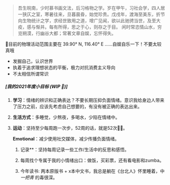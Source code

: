 > 吾生皖南，少时慕书画文法，后习格物之学。岁在甲午，习社会学，四人居一狭仄之室，寒暑往来，旦暮晨昏，始觉珍贵。戊戌年，渡海至美东，折节向生物统计之学，求经世致用之道，增广见闻，欲以此驰骋当世，及至大疫，感与惭并。每有所得，思之于心，则存之于目。 闲时常恣情山水，穷览朔漠，行幽谷大都；常著文章自娱，忘怀得失。

📍目前的物理活动范围主要在 39.90° N, 116.40° E ……自娱自乐一下！不要太较真哦

* 发掘自己，认识世界
* 执着于追求理想状态的平衡，极力对抗消费主义导向
* 不太相信所谓常识

##### [我的2021年度小目标 (WIP 🚧)]

1. **学习**：情绪的辨识和正确表达？不要长期压抑负面情绪。意识我给身边人带来了压力之前，应该先考虑自己想要的，有没有被正确的表达出来。

2. **生活方式**：多睡觉，少熬夜，多喝水，少陷在情绪中。

3. **运动**：坚持至少每周跑一次步，52周的话，就是52次🏃‍♀️。

   

   **Emotional**：减少使用社交媒体，减少传播负面情绪。

   1. 记录**：坚持每周记录一些工作/生活中的反思和感悟。

   2. 每周找个专属于我的小情绪出口：做饭，买彩票，还有看电影和zumba。
   3. 今年读书: 两本原版书 + x本中文书，我总是躺在《台北人》怀里睡着，中*一把青* 的毒很深。
